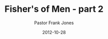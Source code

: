 ---
lunr: "true"
title: "Fisher's of Men - part 2"
author: "Pastor Frank Jones"
postDate: "10-28-2012"
date: 2012-10-28
category: "sermons"
slug: "2012/10/10282012_ffc"
icon: microphone
audioLink: "10282012_ffc"
tags: [f]
mp3: "10282012_ffc/10282012.mp3"
ogg: "10282012_ffc/10282012.ogg"
linkurl: "https://archive.org/download/10282012_ffc/10282012_ffc_files.xml"
ipath: "https://archive.org/download/10282012_ffc/10282012.mp3"
layout: sermon.html
---